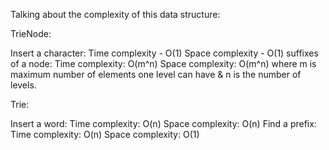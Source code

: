 Talking about the complexity of this data structure:

TrieNode:

Insert a character: Time complexity - O(1) Space complexity - O(1)
suffixes of a node: Time complexity: O(m^n) Space complexity: O(m^n) where m is maximum number of elements one level can have & n is the number of levels.

Trie:

Insert a word: Time complexity: O(n) Space complexity: O(n)
Find a prefix: Time complexity: O(n) Space complexity: O(1)
